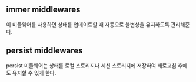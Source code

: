 
## immer middlewares
이 미들웨어를 사용하면 상태를 업데이트할 때 자동으로 불변성을 유지하도록 관리해준다. 

## persist middlewares
persist 미들웨어는 상태를 로컬 스토리지나 세션 스토리지에 저장하여 새로고침 후에도 유지할 수 있게 한다.
